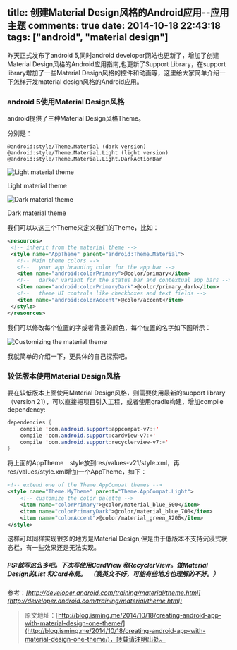 title: 创建Material Design风格的Android应用--应用主题
comments: true
date: 2014-10-18 22:43:18
tags: ["android", "material design"]
---

昨天正式发布了android 5,同时android developer网站也更新了，增加了创建Material Design风格的Android应用指南,也更新了Support Library，在support library增加了一些Material Design风格的控件和动画等，这里给大家简单介绍一下怎样开发material design风格的Android应用。

<!--more-->

### android 5使用Material Design风格

android提供了三种Material Design风格Theme。

分别是：

	@android:style/Theme.Material (dark version)		
	@android:style/Theme.Material.Light (light version)		
	@android:style/Theme.Material.Light.DarkActionBar   


 ![Light material theme](http://ourhfuu.qiniudn.com/theme_MaterialLight.png)

 Light material theme

 ![Dark material theme](http://ourhfuu.qiniudn.com/theme_MaterialDark.png)

 Dark material theme

 我们可以以这三个Theme来定义我们的Theme，比如：
 ```xml
 <resources>
  <!-- inherit from the material theme -->
  <style name="AppTheme" parent="android:Theme.Material">
    <!-- Main theme colors -->
    <!--   your app branding color for the app bar -->
    <item name="android:colorPrimary">@color/primary</item>
    <!--   darker variant for the status bar and contextual app bars -->
    <item name="android:colorPrimaryDark">@color/primary_dark</item>
    <!--   theme UI controls like checkboxes and text fields -->
    <item name="android:colorAccent">@color/accent</item>
  </style>
</resources>
 ```
我们可以修改每个位置的字或者背景的颜色，每个位置的名字如下图所示：

![Customizing the material theme](http://ourhfuu.qiniudn.com/material_theme_colors.png)

我就简单的介绍一下，更具体的自己探索吧。

### 较低版本使用Material Design风格

要在较低版本上面使用Material Design风格，则需要使用最新的support library（version 21），可以直接把项目引入工程，或者使用gradle构建，增加compile　dependency:

```java
dependencies {
    compile 'com.android.support:appcompat-v7:+'
    compile 'com.android.support:cardview-v7:+'
    compile 'com.android.support:recyclerview-v7:+'
}
```

将上面的AppTheme　style放到res/values-v21/style.xml，再res/values/style.xml增加一个AppTheme，如下：

```xml
<!-- extend one of the Theme.AppCompat themes -->
<style name="Theme.MyTheme" parent="Theme.AppCompat.Light">
    <!-- customize the color palette -->
    <item name="colorPrimary">@color/material_blue_500</item>
    <item name="colorPrimaryDark">@color/material_blue_700</item>
    <item name="colorAccent">@color/material_green_A200</item>
</style>
```

这样可以同样实现很多的地方是Material Design,但是由于低版本不支持沉浸式状态栏，有一些效果还是无法实现。



##### PS:就写这么多吧。下次写使用CardView 和RecyclerView。做Material Design的List 和Card布局。　（我英文不好，可能有些地方也理解的不好。）

参考：*[http://developer.android.com/training/material/theme.html](http://developer.android.com/training/material/theme.html)*


>原文地址：[http://blog.isming.me/2014/10/18/creating-android-app-with-material-design-one-theme/](http://blog.isming.me/2014/10/18/creating-android-app-with-material-design-one-theme/)，转载请注明出处。

